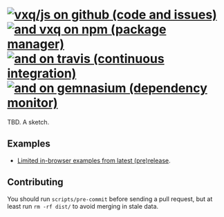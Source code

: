 # [![vxq/js on github (code and issues)](https://img.shields.io/github/commits-since/vxq/js/9468d4c1.svg?label=vxq/js+on+github)](https://github.com/vxq/js) [![and vxq on npm (package manager)](https://img.shields.io/npm/v/vxq.svg?label=vxq+on+npm)](https://www.npmjs.com/package/vxq) [![and on travis (continuous integration)](https://img.shields.io/travis/vxq/js/master.svg?label=travis)](https://travis-ci.org/vxq/js/branches) [![and on gemnasium (dependency monitor)](https://img.shields.io/gemnasium/vxq/js.svg)](https://gemnasium.com/github.com/vxq/js)

TBD. A sketch.

## Examples

- [Limited in-browser examples from latest (pre)release](http://vxq.github.io/js/examples/).

## Contributing

You should run `scripts/pre-commit` before sending a pull request, but at least run `rm -rf dist/` to avoid merging in stale data.
